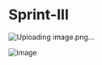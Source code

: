 # Sprint-III

![Uploading image.png…]()


![image](https://github.com/user-attachments/assets/cf85b18a-7d88-4a6a-a38f-a37fad438f30)
